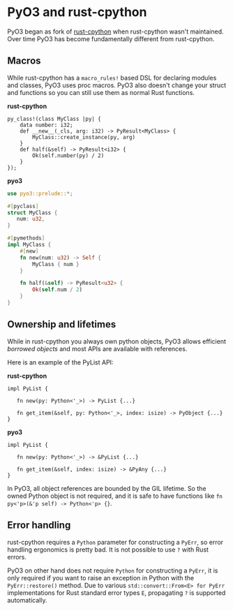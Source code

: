 # PyO3 and rust-cpython

PyO3 began as fork of [rust-cpython](https://github.com/dgrunwald/rust-cpython) when rust-cpython wasn't maintained. Over time PyO3 has become fundamentally different from rust-cpython.

## Macros

While rust-cpython has a `macro_rules!` based DSL for declaring modules and classes, PyO3 uses proc macros. PyO3 also doesn't change your struct and functions so you can still use them as normal Rust functions.

**rust-cpython**

```rust,ignore
py_class!(class MyClass |py| {
    data number: i32;
    def __new__(_cls, arg: i32) -> PyResult<MyClass> {
        MyClass::create_instance(py, arg)
    }
    def half(&self) -> PyResult<i32> {
        Ok(self.number(py) / 2)
    }
});
```

**pyo3**

```rust
use pyo3::prelude::*;

#[pyclass]
struct MyClass {
   num: u32,
}

#[pymethods]
impl MyClass {
    #[new]
    fn new(num: u32) -> Self {
        MyClass { num }
    }

    fn half(&self) -> PyResult<u32> {
        Ok(self.num / 2)
    }
}
```

## Ownership and lifetimes

While in rust-cpython you always own python objects, PyO3 allows efficient *borrowed objects*
and most APIs are available with references.

Here is an example of the PyList API:

**rust-cpython**

```rust,ignore
impl PyList {

   fn new(py: Python<'_>) -> PyList {...}

   fn get_item(&self, py: Python<'_>, index: isize) -> PyObject {...}
}
```

**pyo3**

```rust,ignore
impl PyList {

   fn new(py: Python<'_>) -> &PyList {...}

   fn get_item(&self, index: isize) -> &PyAny {...}
}
```

In PyO3, all object references are bounded by the GIL lifetime.
So the owned Python object is not required, and it is safe to have functions like `fn py<'p>(&'p self) -> Python<'p> {}`.

## Error handling

rust-cpython requires a `Python` parameter for constructing a `PyErr`, so error handling ergonomics is pretty bad. It is not possible to use `?` with Rust errors.

PyO3 on other hand does not require `Python` for constructing a `PyErr`, it is only required if you want to raise an exception in Python with the `PyErr::restore()` method. Due to various `std::convert::From<E> for PyErr` implementations for Rust standard error types `E`, propagating `?` is supported automatically.
